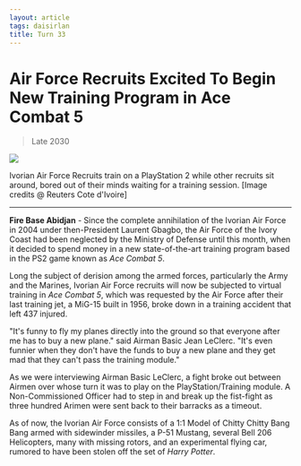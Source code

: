 ```yaml
---
layout: article
tags: daisirlan
title: Turn 33
---
```


# Air Force Recruits Excited To Begin New Training Program in Ace Combat 5

<blockquote class="blockquote">
  <p id="date-published">Late 2030</p>
</blockquote>

<div class="main-image-container">
    <img src = "../../../assets/images/Turn_33_Daisirlan_Image_1.JPG" id="container-image">
    <p id="image-caption">Ivorian Air Force Recruits train on a PlayStation 2 while other recruits sit around, bored out of their minds waiting for a training session. [Image credits @ Reuters Cote d'Ivoire]</p>
</div>

---

**Fire Base Abidjan** - Since the complete annihilation of the Ivorian Air Force in 2004 under then-President Laurent Gbagbo, the Air Force of the Ivory Coast had been neglected by the Ministry of Defense until this month, when it decided to spend money in a new state-of-the-art training program based in the PS2 game known as *Ace Combat 5*.

Long the subject of derision among the armed forces, particularly the Army and the Marines, Ivorian Air Force recruits will now be subjected to virtual training in *Ace Combat 5*, which was requested by the Air Force after their last training jet, a MiG-15 built in 1956, broke down in a training accident that left 437 injured. 

"It's funny to fly my planes directly into the ground so that everyone after me has to buy a new plane." said Airman Basic Jean LeClerc. "It's even funnier when they don't have the funds to buy a new plane and they get mad that they can't pass the training module."

As we were interviewing Airman Basic LeClerc, a fight broke out between Airmen over whose turn it was to play on the PlayStation/Training module. A Non-Commissioned Officer had to step in and break up the fist-fight as three hundred Arimen were sent back to their barracks as a timeout.

As of now, the Ivorian Air Force consists of a 1:1 Model of Chitty Chitty Bang Bang armed with sidewinder missiles, a P-51 Mustang, several Bell 206 
Helicopters, many with missing rotors, and an experimental flying car, rumored to have been stolen off the set of *Harry Potter*. 